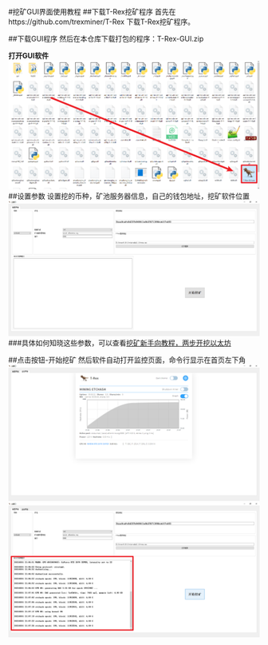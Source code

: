 #挖矿GUI界面使用教程
##下载T-Rex挖矿程序
首先在https://github.com/trexminer/T-Rex 下载T-Rex挖矿程序。

##下载GUI程序
然后在本仓库下载打包的程序：T-Rex-GUI.zip

**打开GUI软件**
![](./image/Snipaste_2021-03-01_21-09-24.png)
##设置参数
设置挖的币种，矿池服务器信息，自己的钱包地址，挖矿软件位置
![](./image/Snipaste_2021-03-01_21-06-28.png)
###具体如何知晓这些参数，可以查看[挖矿新手向教程，两步开挖以太坊](https://www.bilibili.com/video/BV1GN41197iy?p=2)

##点击按钮-开始挖矿
然后软件自动打开监控页面，命令行显示在首页左下角
![](./image/Snipaste_2021-03-01_21-07-23.png)
![](./image/Snipaste_2021-03-01_21-07-41.png)




